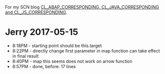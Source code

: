For my SCN blog [CL_ABAP_CORRESPONDING, CL_JAVA_CORRESPONDING and CL_JS_CORRESPONDING](https://blogs.sap.com/2017/05/14/cl_abap_corresponding-cl_java_corresponding-and-cl_js_corresponding/).
# Jerry 2017-05-15 
* 8:18PM - starting point should be this.target
* 8:22PM - directly change first parameter in map function can take effect in final result
* 8:40PM - map this seems does not work on arrow function
* 8:57PM - done, before: 17 lines